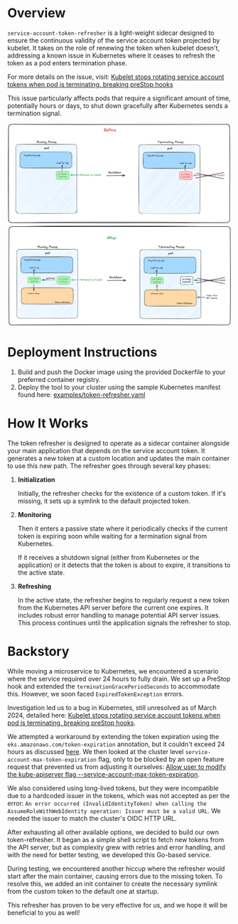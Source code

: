 # Overview

`service-account-token-refresher` is a light-weight sidecar designed to ensure the continuous validity of the service account token projected by kubelet. It takes on the role of renewing the token when kubelet doesn't, addressing a known issue in Kubernetes where it ceases to refresh the token as a pod enters termination phase.

For more details on the issue, visit: [Kubelet stops rotating service account tokens when pod is terminating, breaking preStop hooks](https://github.com/kubernetes/kubernetes/issues/116481)

This issue particularly affects pods that require a significant amount of time, potentially hours or days, to shut down gracefully after Kubernetes sends a termination signal.

![Working](assets/token-refresher.png)

# Deployment Instructions

1. Build and push the Docker image using the provided Dockerfile to your preferred container registry.
2. Deploy the tool to your cluster using the sample Kubernetes manifest found here: [examples/token-refresher.yaml](./examples/token-refresher.yaml)

# How It Works

The token refresher is designed to operate as a sidecar container alongside your main application that depends on the service account token. It generates a new token at a custom location and updates the main container to use this new path. The refresher goes through several key phases:

1. **Initialization**

   Initially, the refresher checks for the existence of a custom token. If it's missing, it sets up a symlink to the default projected token.
   
2. **Monitoring**

   Then it enters a passive state where it periodically checks if the current token is expiring soon while waiting for a termination signal from Kubernetes.
   
   If it receives a shutdown signal (either from Kubernetes or the application) or it detects that the token is about to expire, it transitions to the active state.
   
3. **Refreshing**

   In the active state, the refresher begins to regularly request a new token from the Kubernetes API server before the current one expires. It includes robust error handling to manage potential API server issues. This process continues until the application signals the refresher to stop.

# Backstory

While moving a microservice to Kubernetes, we encountered a scenario where the service required over 24 hours to fully drain. We set up a PreStop hook and extended the `terminationGracePeriodSeconds` to accommodate this. However, we soon faced `ExpiredTokenException` errors.

Investigation led us to a bug in Kubernetes, still unresolved as of March 2024, detailed here: [Kubelet stops rotating service account tokens when pod is terminating, breaking preStop hooks](https://github.com/kubernetes/kubernetes/issues/116481).

We attempted a workaround by extending the token expiration using the `eks.amazonaws.com/token-expiration` annotation, but it couldn't exceed 24 hours as discussed [here](https://github.com/aws/amazon-eks-pod-identity-webhook#amazon-eks-pod-identity-webhook). We then looked at the cluster level `service-account-max-token-expiration` flag, only to be blocked by an open feature request that prevented us from adjusting it ourselves: [Allow user to modify the kube-apiserver flag --service-account-max-token-expiration](https://github.com/aws/containers-roadmap/issues/1836).

We also considered using long-lived tokens, but they were incompatible due to a hardcoded issuer in the tokens, which was not accepted as per the error: `An error occurred (InvalidIdentityToken) when calling the AssumeRoleWithWebIdentity operation: Issuer must be a valid URL`. We needed the issuer to match the cluster's OIDC HTTP URL.

After exhausting all other available options, we decided to build our own token-refresher. It began as a simple shell script to fetch new tokens from the API server, but as complexity grew with retries and error handling, and with the need for better testing, we developed this Go-based service.

During testing, we encountered another hiccup where the refresher would start after the main container, causing errors due to the missing token. To resolve this, we added an init container to create the necessary symlink from the custom token to the default one at startup.

This refresher has proven to be very effective for us, and we hope it will be beneficial to you as well!

